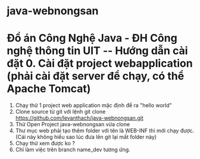 # java-webnongsan
Đồ án Công Nghệ Java - ĐH Công nghệ thông tin UIT
-- Hướng dẫn cài đặt
0. Cài đặt project webapplication (phải cài đặt server để chạy, có thể Apache Tomcat)
==
1. Chạy thử 1 project web application mặc định để ra "hello world"
2. Clone source từ git với lệnh git clone https://github.com/levanthach/java-webnongsan.git
3. Thử Open Project java-webnongsan vừa clone
4. Thư mục web phải tạo thêm folder với tên là WEB-INF thì mới chạy được.(Cái này không hiếu sao lúc đưa lên git lại mất folder này)
5. Chạy thử xem được ko ?
6. Chỉ làm việc trên branch name_dev tương ứng.
